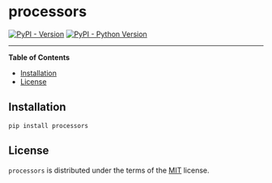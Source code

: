 # processors

[![PyPI - Version](https://img.shields.io/pypi/v/processors.svg)](https://pypi.org/project/processors)
[![PyPI - Python Version](https://img.shields.io/pypi/pyversions/processors.svg)](https://pypi.org/project/processors)

-----

**Table of Contents**

- [Installation](#installation)
- [License](#license)

## Installation

```console
pip install processors
```

## License

`processors` is distributed under the terms of the [MIT](https://spdx.org/licenses/MIT.html) license.
